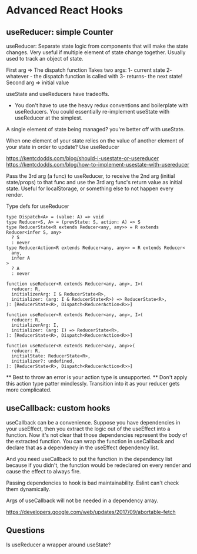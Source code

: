 # Advanced React Hooks

## useReducer: simple Counter

useReducer: Separate state logic from components that will make the state
changes. Very useful if multiple element of state change together. Usually used
to track an object of state.

First arg => The dispatch function Takes two args: 1- current state 2-
whatever - the dispatch function is called with 3- returns- the next state!
Second arg => initial value

useState and useReducers have tradeoffs.

- You don't have to use the heavy redux conventions and boilerplate with
  useReducers. You could essentially re-implement useState with useReducer at
  the simplest.

A single element of state being managed? you're better off with useState.

When one element of your state relies on the value of another element of your
state in order to update? Use useReducer

https://kentcdodds.com/blog/should-i-usestate-or-usereducer
https://kentcdodds.com/blog/how-to-implement-usestate-with-usereducer

Pass the 3rd arg (a func) to useReducer, to receive the 2nd arg (initial
state/props) to that func and use the 3rd arg func's return value as initial
state. Useful for localStorage, or something else to not happen every render.

Type defs for useReducer

```
type Dispatch<A> = (value: A) => void
type Reducer<S, A> = (prevState: S, action: A) => S
type ReducerState<R extends Reducer<any, any>> = R extends Reducer<infer S, any>
  ? S
  : never
type ReducerAction<R extends Reducer<any, any>> = R extends Reducer<
  any,
  infer A
>
  ? A
  : never

function useReducer<R extends Reducer<any, any>, I>(
  reducer: R,
  initializerArg: I & ReducerState<R>,
  initializer: (arg: I & ReducerState<R>) => ReducerState<R>,
): [ReducerState<R>, Dispatch<ReducerAction<R>>]

function useReducer<R extends Reducer<any, any>, I>(
  reducer: R,
  initializerArg: I,
  initializer: (arg: I) => ReducerState<R>,
): [ReducerState<R>, Dispatch<ReducerAction<R>>]

function useReducer<R extends Reducer<any, any>>(
  reducer: R,
  initialState: ReducerState<R>,
  initializer?: undefined,
): [ReducerState<R>, Dispatch<ReducerAction<R>>]
```

\*\* Best to throw an error is your action type is unsupported. \*\* Don't apply
this action type patter mindlessly. Transition into it as your reducer gets more
complicated.

## useCallback: custom hooks

useCallback can be a convenience. Suppose you have dependencies in your
useEffect, then you extract the logic out of the useEffect into a function. Now
it's not clear that those dependencies represent the body of the extracted
function. You can wrap the function in useCallback and declare that as a
dependency in the useEffect dependency list.

And you need useCallback to put the function in the dependency list because if
you didn't, the function would be redeclared on every render and cause the
effect to always fire.

Passing dependencies to hook is bad maintainability. Eslint can't check them
dynamically.

Args of useCallback will not be needed in a dependency array.

https://developers.google.com/web/updates/2017/09/abortable-fetch

## Questions

Is useReducer a wrapper around useState?
